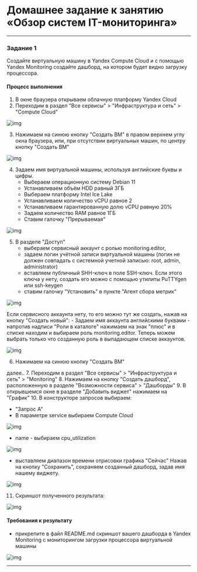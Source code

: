 
# Домашнее задание к занятию «Обзор систем IT-мониторинга»

---
 
### Задание 1

Создайте виртуальную машину в Yandex Compute Cloud и с помощью Yandex Monitoring создайте дашборд, на котором будет видно загрузку процессора.

#### Процесс выполнения
1. В окне браузера открываем облачную платформу Yandex Cloud
2. Переходим в раздел "Все сервисы" > "Инфраструктура и сеть" > "Compute Cloud"

![img](https://github.com/al-zar/sysmon/blob/main/hw01/img/img_96.png)

3. Нажимаем на синюю кнопку "Создать ВМ" в правом верхнем углу окна браузера,
   или, при отсутствии виртуальных машин, по центру кнопку "Создать ВМ"

![img](https://github.com/al-zar/sysmon/blob/main/hw01/img/img_99.png)

4. Задаем имя виртуальной машины, используя английские буквы и цифры.
    - Выбераем операционную систему Debian 11
    - Устанавливаем объём HDD равный 3ГБ
    - Выбераем платформу Intel Ice Lake
    - Устанавливаем количество vCPU равное 2
    - Устанавливаем гарантированную долю vCPU равную 20%
    - Задаем количество RAM равное 1ГБ
    - Ставим галочку "Прерываемая"

![img](https://github.com/al-zar/sysmon/blob/main/hw01/img/img_104.png)

5. В разделе "Доступ"
    - выбераем сервисный аккаунт с ролью monitoring.editor,
    - задаем логин учётной записи виртуальной машины (логин не должен совпадать с системной учетной записью: root, admin, administrator)
    - вставляем публичный SHH-ключ в поле SSH-ключ. Если этого ключа у нету, создать его можно с помощью утилиты PuTTYgen или ssh-keygen
    - ставим галочку "Установить" в пункте "Агент сбора метрик"

![img](https://github.com/al-zar/sysmon/blob/main/hw01/img/img_125.png)

  Если сервисного аккаунта нету, то его можно тут же создать, нажав на кнопку "Создать новый":
    - Задаем имя аккаунта английскими буквами
    - напротив надписи "Роли в каталоге" нажимаем на знак "плюс" и в списке находим и выбираем роль monitoring.editor.
  Теперь можем выбрать только что созданную роль в выпадающем списке аккаунтов.

![img](https://github.com/al-zar/sysmon/blob/main/hw01/img/img_124.png)

6. Нажимаем на синюю кнопку "Создать ВМ"

далее..
7. Переходим в раздел "Все сервисы" > "Инфраструктура и сеть" > "Monitoring"
8. Нажимаем на кнопку "Создать дашборд", расположенную в разделе "Возможности сервиса" > "Дашборды"
9. В открывшемся окне в разделе "Добавить виджет" нажимаем на "График"
10. В конструкторе запросов выбираем:
   - "Запрос А"
   - В параметре service выбираем Compute Cloud
      
![img](https://github.com/al-zar/sysmon/blob/main/hw01/img/img_128.png)

   - name - выбираем cpu_utilization

![img](https://github.com/al-zar/sysmon/blob/main/hw01/img/img_131.png)

   - выставляем диапазон времени отрисовки графика "Сейчас"
    Нажав на кнопку "Сохранить", сохраняем созданный дашборд, задав имя нашему виджету.
    
![img](https://github.com/al-zar/sysmon/blob/main/hw01/img/img_133.png)   
    
11. Скриншот полученного результата:

![img](https://github.com/al-zar/sysmon/blob/main/hw01/img/img_132.png)

#### Требования к результату
* прикрепите в файл README.md скриншот вашего дашборда в Yandex Monitoring с мониторингом загрузки процессора виртуальной машины   

![img](https://github.com/al-zar/sysmon/blob/main/hw01/img/img_159.png)

---


